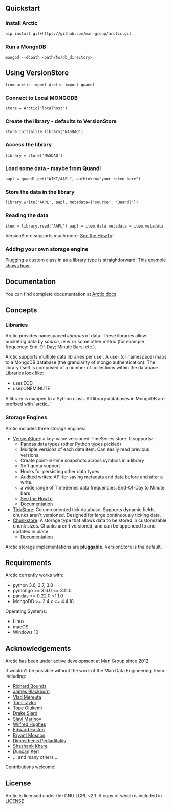 ## Quickstart

### Install Arctic

``
pip install git+https://github.com/man-group/arctic.git
``

### Run a MongoDB

``
mongod --dbpath <path/to/db_directory>
``

## Using VersionStore
``
from arctic import Arctic
import quandl
``
### Connect to Local MONGODB
``
store = Arctic('localhost')
``

### Create the library - defaults to VersionStore
``
store.initialize_library('NASDAQ')
``

### Access the library
``
library = store['NASDAQ']
``

### Load some data - maybe from Quandl
``
aapl = quandl.get("WIKI/AAPL", authtoken="your token here")
``

### Store the data in the library
``
library.write('AAPL', aapl, metadata={'source': 'Quandl'})
``

### Reading the data
``
item = library.read('AAPL')
aapl = item.data
metadata = item.metadata
``

VersionStore supports much more: [See the HowTo](howtos/how_to_use_arctic.py)!


### Adding your own storage engine

Plugging a custom class in as a library type is straightforward. [This example
shows how.](howtos/how_to_custom_arctic_library.py)

## Documentation

You can find complete documentation at [Arctic docs](https://arctic.readthedocs.io/en/latest/)

## Concepts

### Libraries

Arctic provides namespaced *libraries* of data.  These libraries allow
bucketing data by *source*, *user* or some other metric (for example frequency:
End-Of-Day; Minute Bars; etc.).

Arctic supports multiple data libraries per user.  A user (or namespace)
maps to a MongoDB database (the granularity of mongo authentication).  The library
itself is composed of a number of collections within the database. Libraries look like:

  * user.EOD
  * user.ONEMINUTE

A library is mapped to a Python class.  All library databases in MongoDB are prefixed with 'arctic\_'

### Storage Engines

Arctic includes three storage engines:

  * [VersionStore](arctic/store/version_store.py): a key-value versioned TimeSeries store. It supports:
      * Pandas data types (other Python types pickled)
      * Multiple versions of each data item. Can easily read previous versions.
      * Create point-in-time snapshots across symbols in a library
      * Soft quota support
      * Hooks for persisting other data types
      * Audited writes: API for saving metadata and data before and after a write.
      * a wide range of TimeSeries data frequencies: End-Of-Day to Minute bars
      * [See the HowTo](howtos/how_to_use_arctic.py)
      * [Documentation](docs/versionstore.md)
  * [TickStore](arctic/tickstore/tickstore.py): Column oriented tick database.  Supports
    dynamic fields, chunks aren't versioned. Designed for large continuously ticking data.
  * [Chunkstore](https://github.com/man-group/arctic/wiki/Chunkstore): A storage type that allows data to be stored in customizable chunk sizes. Chunks
    aren't versioned, and can be appended to and updated in place. 
    * [Documentation](docs/chunkstore.md)

Arctic storage implementations are **pluggable**.  VersionStore is the default.


## Requirements

Arctic currently works with:

 * python 3.6, 3.7, 3.8
 * pymongo >= 3.6.0 <= 3.11.0
 * pandas >= 0.22.0 <1.1.0
 * MongoDB >= 2.4.x <= 4.4.18


Operating Systems:
 * Linux
 * macOS
 * Windows 10

## Acknowledgements

Arctic has been under active development at [Man Group](https://www.man.com/) since 2012.

It wouldn't be possible without the work of the Man Data Engineering Team including:

 * [Richard Bounds](https://github.com/richardbounds)
 * [James Blackburn](https://github.com/jamesblackburn)
 * [Vlad Mereuta](https://github.com/vmereuta)
 * [Tom Taylor](https://github.com/TomTaylorLondon)
 * Tope Olukemi
 * [Drake Siard](https://github.com/drakesiard)
 * [Slavi Marinov](https://github.com/slavi)
 * [Wilfred Hughes](https://github.com/wilfred)
 * [Edward Easton](https://github.com/eeaston)
 * [Bryant Moscon](https://github.com/bmoscon)
 * [Dimosthenis Pediaditakis](https://github.com/dimosped)
 * [Shashank Khare](https://github.com/shashank88)
 * [Duncan Kerr](https://github.com/dunckerr)
 * ... and many others ...

Contributions welcome!

## License

Arctic is licensed under the GNU LGPL v2.1.  A copy of which is included in [LICENSE](LICENSE)
